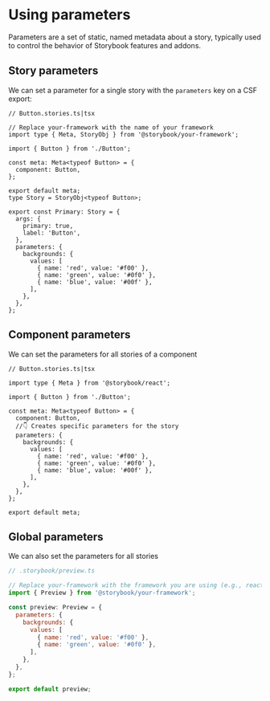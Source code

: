 # Using parameters

Parameters are a set of static, named metadata about a story, typically used to control the behavior of Storybook features and addons.

## Story parameters

We can set a parameter for a single story with the `parameters` key on a CSF export:

```tsx
// Button.stories.ts|tsx

// Replace your-framework with the name of your framework
import type { Meta, StoryObj } from '@storybook/your-framework';

import { Button } from './Button';

const meta: Meta<typeof Button> = {
  component: Button,
};

export default meta;
type Story = StoryObj<typeof Button>;

export const Primary: Story = {
  args: {
    primary: true,
    label: 'Button',
  },
  parameters: {
    backgrounds: {
      values: [
        { name: 'red', value: '#f00' },
        { name: 'green', value: '#0f0' },
        { name: 'blue', value: '#00f' },
      ],
    },
  },
};
```


## Component parameters

We can set the parameters for all stories of a component

```tsx
// Button.stories.ts|tsx

import type { Meta } from '@storybook/react';

import { Button } from './Button';

const meta: Meta<typeof Button> = {
  component: Button,
  //👇 Creates specific parameters for the story
  parameters: {
    backgrounds: {
      values: [
        { name: 'red', value: '#f00' },
        { name: 'green', value: '#0f0' },
        { name: 'blue', value: '#00f' },
      ],
    },
  },
};

export default meta;
```


## Global parameters

We can also set the parameters for all stories

```js
// .storybook/preview.ts

// Replace your-framework with the framework you are using (e.g., react, vue3)
import { Preview } from '@storybook/your-framework';

const preview: Preview = {
  parameters: {
    backgrounds: {
      values: [
        { name: 'red', value: '#f00' },
        { name: 'green', value: '#0f0' },
      ],
    },
  },
};

export default preview;
```